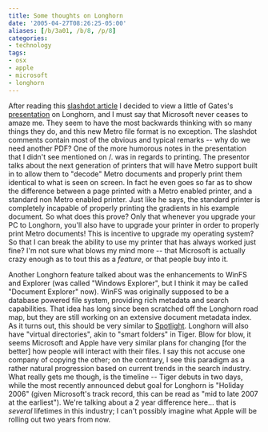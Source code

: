 ```yaml
---
title: Some thoughts on Longhorn
date: '2005-04-27T08:26:25-05:00'
aliases: [/b/3a01, /b/8, /p/8]
categories:
- technology
tags:
- osx
- apple
- microsoft
- longhorn
---
```

After reading this [slashdot article][] I decided to view a little of Gates's [presentation][] on Longhorn, and I must
say that Microsoft never ceases to amaze me.  They seem to have the most backwards thinking with so many things they do,
and this new Metro file format is no exception.  The slashdot comments contain most of the obvious and typical remarks
-- why do we need another PDF?  One of the more humorous notes in the presentation that I didn't see mentioned on /.
was in regards to printing.  The presentor talks about the next generation of printers that will have Metro support
built in to allow them to "decode" Metro documents and properly print them identical to what is seen on screen.  In fact
he even goes so far as to show the difference between a page printed with a Metro enabled printer, and a standard non
Metro enabled printer.  Just like he says, the standard printer is completely incapable of properly printing the
gradients in his example document.  So what does this prove?  Only that whenever you upgrade your PC to Longhorn, you'll
also have to upgrade your printer in order to properly print Metro documents!  This is incentive to upgrade my operating
system?  So that I can break the ability to use my printer that has always worked just fine?  I'm not sure what blows my
mind more -- that Microsoft is actually crazy enough as to tout this as a _feature_, or that people buy into it.

Another Longhorn feature talked about was the enhancements to WinFS and Explorer (was called "Windows Explorer", but I
think it may be called "Document Explorer" now).  WinFS was originally supposed to be a database powered file system,
providing rich metadata and search capabilities.  That idea has long since been scratched off the Longhorn road map, but
they are still working on an extensive document metadata index.  As it turns out, this should be very similar to
[Spotlight][].  Longhorn will also have "virtual directories", akin to "smart folders" in Tiger.  Blow for blow, it
seems Microsoft and Apple have very similar plans for changing [for the better] how people will interact with their
files.  I say this not accuse one company of copying the other; on the contrary, I see this paradigm as a rather natural
progression based on current trends in the search industry.  What really gets me though, is the timeline -- Tiger debuts
in two days, while the most recently announced debut goal for Longhorn is "Holiday 2006" (given Microsoft's track
record, this can be read as "mid to late 2007 at the earliest").  We're talking about a 2 year difference here...  that
is _several_ lifetimes in this industry; I can't possibly imagine what Apple will be rolling out two years from now.

[slashdot article]: http://slashdot.org/article.pl?sid=05/04/27/0422250
[presentation]: https://web.archive.org/web/20050427/http://www.microsoft.com/events/executives/billgates.mspx
[spotlight]: https://web.archive.org/web/20050427/http://www.apple.com/macosx/features/spotlight/
